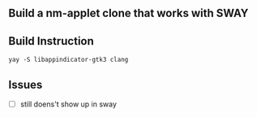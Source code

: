 ## Build a nm-applet clone that works with SWAY


## Build Instruction
`yay -S libappindicator-gtk3 clang`

## Issues
* [ ] still doens't show up in sway 
